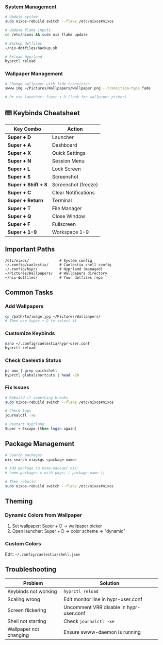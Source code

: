 ### System Management
```bash
# Update system
sudo nixos-rebuild switch --flake /etc/nixos#nixos

# Update flake inputs
cd /etc/nixos && sudo nix flake update

# Backup dotfiles
~/nix-dotfiles/backup.sh

# Reload Hyprland
hyprctl reload
```

### Wallpaper Management
```bash
# Change wallpaper with fade transition
swww img ~/Pictures/Wallpapers/wallpaper.png --transition-type fade

# Or use launcher: Super + D (look for wallpaper picker)
```

## ⌨️ Keybinds Cheatsheet

| Key Combo | Action |
|-----------|--------|
| **Super + D** | Launcher |
| **Super + A** | Dashboard |
| **Super + X** | Quick Settings |
| **Super + N** | Session Menu |
| **Super + L** | Lock Screen |
| **Super + S** | Screenshot |
| **Super + Shift + S** | Screenshot (freeze) |
| **Super + C** | Clear Notifications |
| **Super + Return** | Terminal |
| **Super + T** | File Manager |
| **Super + Q** | Close Window |
| **Super + F** | Fullscreen |
| **Super + 1-9** | Workspace 1-9 |

##  Important Paths

```
/etc/nixos/              # System config
~/.config/caelestia/     # Caelestia shell config
~/.config/hypr/          # Hyprland (managed)
~/Pictures/Wallpapers/   # Wallpapers directory
~/nix-dotfiles/          # Your dotfiles repo
```

##  Common Tasks

### Add Wallpapers
```bash
cp /path/to/image.jpg ~/Pictures/Wallpapers/
# Then use Super + D to select it
```

### Customize Keybinds
```bash
nano ~/.config/caelestia/hypr-user.conf
hyprctl reload
```

### Check Caelestia Status
```bash
ps aux | grep quickshell
hyprctl globalshortcuts | head -20
```

### Fix Issues
```bash
# Rebuild if something breaks
sudo nixos-rebuild switch --flake /etc/nixos#nixos

# Check logs
journalctl -xe

# Restart Hyprland
Super + Escape (then login again)
```

##  Package Management

```bash
# Search packages
nix search nixpkgs <package-name>

# Add package to home-manager.nix:
# home.packages = with pkgs; [ package-name ];

# Then rebuild
sudo nixos-rebuild switch --flake /etc/nixos#nixos
```

##  Theming

### Dynamic Colors from Wallpaper
1. Set wallpaper: Super + D → wallpaper picker
2. Open launcher: Super + D → color scheme → "dynamic"

### Custom Colors
Edit: `~/.config/caelestia/shell.json`

##  Troubleshooting

| Problem | Solution |
|---------|----------|
| Keybinds not working | `hyprctl reload` |
| Scaling wrong | Edit monitor line in hypr-user.conf |
| Screen flickering | Uncomment VRR disable in hypr-user.conf |
| Shell not starting | Check `journalctl -xe` |
| Wallpaper not changing | Ensure swww-daemon is running |

